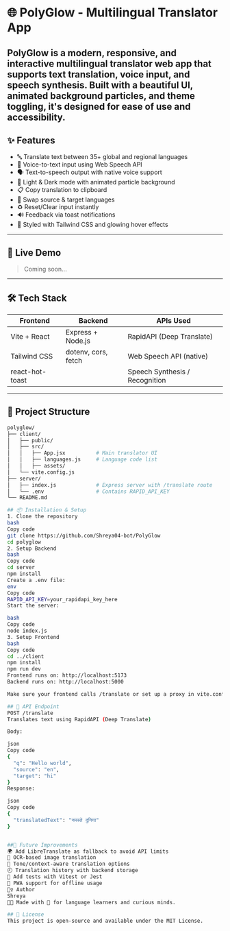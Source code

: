 # 🌐 PolyGlow - Multilingual Translator App

PolyGlow is a modern, responsive, and interactive multilingual translator web app that supports text **translation**, **voice input**, and **speech synthesis**. Built with a beautiful UI, animated background particles, and theme toggling, it's designed for ease of use and accessibility.
---

## ✨ Features

- 🔤 Translate text between 35+ global and regional languages
- 🎤 Voice-to-text input using Web Speech API
- 🗣️ Text-to-speech output with native voice support
- 🎨 Light & Dark mode with animated particle background
- 📋 Copy translation to clipboard
- 🔁 Swap source & target languages
- ♻️ Reset/Clear input instantly
- 🔊 Feedback via toast notifications
- 🌈 Styled with Tailwind CSS and glowing hover effects

---

## 🚀 Live Demo

> Coming soon...

---

## 🛠️ Tech Stack

| Frontend          | Backend               | APIs Used                      |
|-------------------|-----------------------|--------------------------------|
| Vite + React      | Express + Node.js     | RapidAPI (Deep Translate)      |
| Tailwind CSS      | dotenv, cors, fetch   | Web Speech API (native)        |
| react-hot-toast   |                       | Speech Synthesis / Recognition |

---

## 🧩 Project Structure

```bash
polyglow/
├── client/
│   ├── public/
│   ├── src/
│   │   ├── App.jsx          # Main translator UI
│   │   ├── languages.js     # Language code list
│   │   ├── assets/
│   └── vite.config.js
├── server/
│   ├── index.js             # Express server with /translate route
│   └── .env                 # Contains RAPID_API_KEY
└── README.md

## 📦 Installation & Setup
1. Clone the repository
bash
Copy code
git clone https://github.com/Shreya04-bot/PolyGlow
cd polyglow
2. Setup Backend
bash
Copy code
cd server
npm install
Create a .env file:
env
Copy code
RAPID_API_KEY=your_rapidapi_key_here
Start the server:

bash
Copy code
node index.js
3. Setup Frontend
bash
Copy code
cd ../client
npm install
npm run dev
Frontend runs on: http://localhost:5173
Backend runs on: http://localhost:5000

Make sure your frontend calls /translate or set up a proxy in vite.config.ts.

## 📄 API Endpoint
POST /translate
Translates text using RapidAPI (Deep Translate)

Body:

json
Copy code
{
  "q": "Hello world",
  "source": "en",
  "target": "hi"
}
Response:

json
Copy code
{
  "translatedText": "नमस्ते दुनिया"
}


##🧠 Future Improvements
🌍 Add LibreTranslate as fallback to avoid API limits
📸 OCR-based image translation
🧠 Tone/context-aware translation options
🕘 Translation history with backend storage
🧪 Add tests with Vitest or Jest
📱 PWA support for offline usage
🙋‍♀️ Author
Shreya
👩‍💻 Made with 💜 for language learners and curious minds.

## 📝 License
This project is open-source and available under the MIT License.

